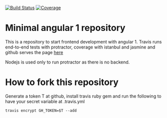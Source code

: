 [![Build Status](https://travis-ci.org/nicosmaris/js.svg?branch=master)](https://travis-ci.org/nicosmaris/js)
[![Coverage](https://img.shields.io/codecov/c/github/nicosmaris/js/master.svg)](https://codecov.io/gh/nicosmaris/js)

# Minimal angular 1 repository

This is a repository to start frontend development with angular 1. Travis runs end-to-end tests with protractor, coverage with istanbul and jasmine and github serves the page [here](https://nicosmaris.github.io/js)

Nodejs is used only to run protractor as there is no backend.

# How to fork this repository

Generate a token T at github, install travis ruby gem and run the following to have your secret variable at .travis.yml

```
travis encrypt GH_TOKEN=$T --add
```
